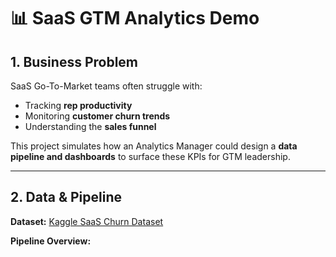 # 📊 SaaS GTM Analytics Demo

## 1. Business Problem
SaaS Go-To-Market teams often struggle with:
- Tracking **rep productivity**
- Monitoring **customer churn trends**
- Understanding the **sales funnel**

This project simulates how an Analytics Manager could design a **data pipeline and dashboards** to surface these KPIs for GTM leadership.

---

## 2. Data & Pipeline
**Dataset:** [Kaggle SaaS Churn Dataset](https://www.kaggle.com/datasets/becksddf/churn-in-telecoms-dataset?resource=download)  

**Pipeline Overview:**
